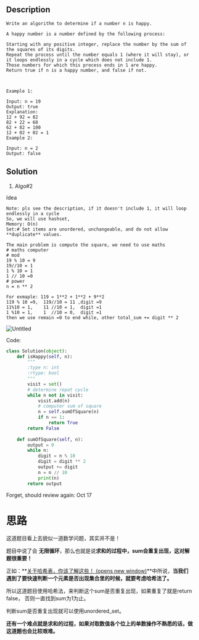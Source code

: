 ## Description

```
Write an algorithm to determine if a number n is happy.

A happy number is a number defined by the following process:

Starting with any positive integer, replace the number by the sum of the squares of its digits.
Repeat the process until the number equals 1 (where it will stay), or it loops endlessly in a cycle which does not include 1.
Those numbers for which this process ends in 1 are happy.
Return true if n is a happy number, and false if not.

 

Example 1:

Input: n = 19
Output: true
Explanation:
12 + 92 = 82
82 + 22 = 68
62 + 82 = 100
12 + 02 + 02 = 1
Example 2:

Input: n = 2
Output: false
```

## Solution

1. Algo#2

Idea

```
Note: pls see the description, if it doesn't include 1, it will loop endlessly in a cycle
So, we will use hashset, 
Memory: O(n)
Set:# Set items are unordered, unchangeable, and do not allow **duplicate** values.     

The main problem is compute the square, we need to use maths
# maths computer
# mod
19 % 10 = 9
19//10 = 1
1 % 10 = 1
1 // 10 =0
# power
n = n ** 2

For exmaple: 119 = 1**2 + 1**2 + 9**2
119 % 10 =9,  119//10 = 11 ,digit =9
11%10 = 1,    11 //10 = 1,  digit =1
1 %10 = 1,    1  //10 = 0,  digit =1
then we use remain =0 to end while, other total_sum += digit ** 2
```

![Untitled](https://s3-us-west-2.amazonaws.com/secure.notion-static.com/de7e1c3e-757c-410f-955d-4dcff3bd3677/Untitled.png)

Code:

```python
class Solution(object):
    def isHappy(self, n):
        """
        :type n: int
        :rtype: bool
        """
        visit = set()
        # determine repat cycle
        while n not in visit:
            visit.add(n)
            # computer sum of square
            n = self.sumOfSquare(n)
            if n == 1:
                return True
        return False
    
    def sumOfSquare(self, n):
        output = 0
        while n:
            digit = n % 10
            digit = digit ** 2
            output += digit
            n = n // 10
            print(n)
        return output
```

Forget, should review again: Oct 17

# **思路**

这道题目看上去貌似一道数学问题，其实并不是！

题目中说了会 **无限循环**，那么也就是说**求和的过程中，sum会重复出现，这对解题很重要！**

正如：**[关于哈希表，你该了解这些！ (opens new window)](https://programmercarl.com/%E5%93%88%E5%B8%8C%E8%A1%A8%E7%90%86%E8%AE%BA%E5%9F%BA%E7%A1%80.html)**中所说，**当我们遇到了要快速判断一个元素是否出现集合里的时候，就要考虑哈希法了。**

所以这道题目使用哈希法，来判断这个sum是否重复出现，如果重复了就是return false， 否则一直找到sum为1为止。

判断sum是否重复出现就可以使用unordered_set。

**还有一个难点就是求和的过程，如果对取数值各个位上的单数操作不熟悉的话，做这道题也会比较艰难。**
